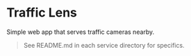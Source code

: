 # Traffic Lens
Simple web app that serves traffic cameras nearby.

> See README.md in each service directory for specifics.